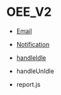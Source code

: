 # OEE_V2

- [Email](/OEE_DOCS/oee_v2/email)

- [Notification](notification)

- [handleIdle](/OEE_DOCS/oee_v2/handle_idle)

- handleUnIdle

- report.js
